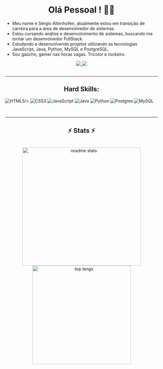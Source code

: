 <div align="center">
  <h1>Olá Pessoal ! 🙎‍♂️</h1>
</div>

* Meu nome é Sérgio Altenhofen, atualmente estou em transição de carreira para a área de desenvolvedor de sistemas.
* Estou cursando análise e desenvolvimento de sistemas, buscando me tornar um desenvolvedor FullStack.
* Estudando e desenvolvendo projetos utilizando as tecnologias JavaScript, Java, Python, MySQL e PostgreSQL.
* Sou gaúcho, gamer nas horas vagas. Tricolor e rockeiro.

<div align="center"> 
  <a href="mailto:sergioalten@gmail.com">
    <img src="https://img.shields.io/badge/Gmail-333333?style=for-the-badge&logo=gmail&logoColor=red" />
  </a>
  <a href="https://www.linkedin.com/in/sérgioaltenhofen/" target="_blank">
    <img src="https://img.shields.io/badge/LinkedIn-0077B5?style=for-the-badge&logo=linkedin&logoColor=white" target="_blank" />
  </a>
</div>

<br/>
<hr/>

<h2 align="center">Hard Skills:</h2>


![HTML5](https://img.shields.io/badge/html5-%23E34F26.svg?style=for-the-badge&logo=html5&logoColor=white)/> ![CSS3](https://img.shields.io/badge/css3-%231572B6.svg?style=for-the-badge&logo=css3&logoColor=white) ![JavaScript](https://img.shields.io/badge/javascript-%23323330.svg?style=for-the-badge&logo=javascript&logoColor=%23F7DF1E) ![Java](https://img.shields.io/badge/java-%23ED8B00.svg?style=for-the-badge&logo=openjdk&logoColor=white) ![Python](https://img.shields.io/badge/python-3670A0?style=for-the-badge&logo=python&logoColor=ffdd54) ![Postgres](https://img.shields.io/badge/postgres-%23316192.svg?style=for-the-badge&logo=postgresql&logoColor=white) ![MySQL](https://img.shields.io/badge/mysql-4479A1.svg?style=for-the-badge&logo=mysql&logoColor=white)


<br/>
<hr/>

<h2 align="center">⚡ Stats ⚡</h2>
<br>
<div align=center>
  <!--  <img width=390 src="https://streak-stats.demolab.com/?user=SergioAlten_private=true&theme=react&border_radius=10" alt="streak stats"/>  -->
  <img width=390 src="https://github-readme-stats.vercel.app/api?username=SergioAlten&count_private=true&show_icons=true&theme=react&rank_icon=github&border_radius=10" alt="readme stats" />
  <br/>
  <img width=325 align="center" src="https://github-readme-stats.vercel.app/api/top-langs/?username=SergioAlten&hide=HTML&langs_count=8&layout=compact&theme=react&border_radius=10&size_weight=0.5&count_weight=0.5&exclude_repo=github-readme-stats" alt="top langs" />
</div>

<!--

## Ide:
![PyCharm](https://img.shields.io/badge/pycharm-143?style=for-the-badge&logo=pycharm&logoColor=black&color=black&labelColor=green) ![Visual Studio Code](https://img.shields.io/badge/Visual%20Studio%20Code-0078d7.svg?style=for-the-badge&logo=visual-studio-code&logoColor=white) 

-->
